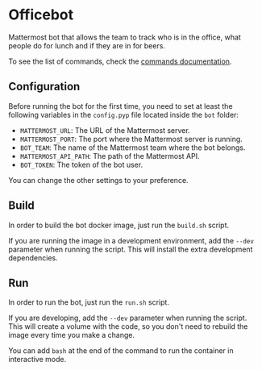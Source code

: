 # Officebot

Mattermost bot that allows the team to track who is in the office, what people do for lunch and if they are in for beers.

To see the list of commands, check the [commands documentation](docs/commands.md).

## Configuration
Before running the bot for the first time, you need to set at least the following variables in the `config.pyp` file located inside the
`bot` folder:
* `MATTERMOST_URL`: The URL of the Mattermost server.
* `MATTERMOST_PORT`: The port where the Mattermost server is running.
* `BOT_TEAM`: The name of the Mattermost team where the bot belongs.
* `MATTERMOST_API_PATH`: The path of the Mattermost API.
* `BOT_TOKEN`: The token of the bot user.

You can change the other settings to your preference.

## Build
In order to build the bot docker image, just run the `build.sh` script.

If you are running the image in a development environment, add the `--dev` parameter when running the script. This will
install the extra development dependencies.

## Run
In order to run the bot, just run the `run.sh` script.

If you are developing, add the `--dev` parameter when running the script. This will create a volume
with the code, so you don't need to rebuild the image every time you make a change.

You can add `bash` at the end of the command to run the container in interactive mode.
